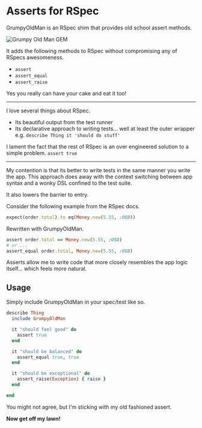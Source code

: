 # Asserts for RSpec

GrumpyOldMan is an RSpec shim that provides old school assert methods.

![Grumpy Old Man GEM](http://hopsoft.github.com/grumpy_old_man/images/clint-eastwood.jpg)

It adds the following methods to RSpec without compromising any of RSpecs awesomeness.

* `assert`
* `assert_equal`
* `assert_raise`

Yes you really can have your cake and eat it too!

---

I love several things about RSpec.

* Its beautiful output from the test runner
* Its declarative approach to writing tests... well at least the outer wrapper e.g. `describe Thing it 'should do stuff'`

I lament the fact that the rest of RSpec is an over engineered solution to a simple problem.
`assert true`

---

My contention is that its better to write tests in the same manner you write the app.
This approach does away with the context switching between app syntax and a wonky DSL confined to the test suite.

It also lowers the barrier to entry.

Consider the following example from the RSpec docs.

```ruby
expect(order.total).to eq(Money.new(5.55, :USD))
```

Rewritten with GrumpyOldMan.
```ruby
assert order.total == Money.new(5.55, :USD)
# or ...
assert_equal order.total, Money.new(5.55, :USD)
```

Asserts allow me to write code that more closely resembles the app logic itself... which feels more natural.

## Usage

Simply include GrumpyOldMan in your spec/test like so.

```ruby
describe Thing
  include GrumpyOldMan

  it "should feel good" do
    assert true
  end

  it "should be balanced" do
    assert_equal true, true
  end

  it "should be exceptional" do
    assert_raise(Exception) { raise }
  end

end
```

You might not agree, but I'm sticking with my old fashioned assert.

**Now get off my lawn!**
